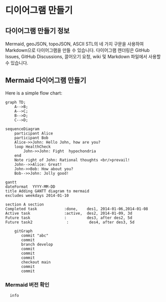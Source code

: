 # 디이어그램 만들기

## 다이어그램 만들기 정보
Mermaid, geoJSON, topoJSON, ASCII STL의 네 가지 구문을 사용하여 Markdown으로 다이어그램을 만들 수 있습니다. 다이어그램 렌더링은 GitHub Issues, GitHub Discussions, 끌어오기 요청, wiki 및 Markdown 파일에서 사용할 수 있습니다.

## Mermaid 다이어그램 만들기
Here is a simple flow chart:

```mermaid
graph TD;
    A-->B;
    A-->C;
    B-->D;
    C-->D;
```

```mermaid
sequenceDiagram
    participant Alice
    participant Bob
    Alice->>John: Hello John, how are you?
    loop HealthCheck
        John->>John: Fight  hypochondria
    end
    Note right of John: Rational thoughts <br/>prevail!
    John-->>Alice: Great!
    John->>Bob: How about you?
    Bob-->>John: Jolly good!
```

```mermaid
gantt
dateFormat  YYYY-MM-DD
title Adding GANTT diagram to mermaid
excludes weekdays 2014-01-10

section A section
Completed task            :done,    des1, 2014-01-06,2014-01-08
Active task               :active,  des2, 2014-01-09, 3d
Future task               :         des3, after des2, 5d
Future task2               :         des4, after des3, 5d
```

```mermaid
    gitGraph
       commit "abc"
       commit
       branch develop
       commit
       commit
       commit
       checkout main
       commit
       commit

```
### Mermaid 버전 확인
```mermaid
  info
```

